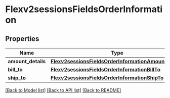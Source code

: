 # Flexv2sessionsFieldsOrderInformation

## Properties
Name | Type | Description | Notes
------------ | ------------- | ------------- | -------------
**amount_details** | [**Flexv2sessionsFieldsOrderInformationAmountDetails**](Flexv2sessionsFieldsOrderInformationAmountDetails.md) |  | [optional] 
**bill_to** | [**Flexv2sessionsFieldsOrderInformationBillTo**](Flexv2sessionsFieldsOrderInformationBillTo.md) |  | [optional] 
**ship_to** | [**Flexv2sessionsFieldsOrderInformationShipTo**](Flexv2sessionsFieldsOrderInformationShipTo.md) |  | [optional] 

[[Back to Model list]](../README.md#documentation-for-models) [[Back to API list]](../README.md#documentation-for-api-endpoints) [[Back to README]](../README.md)


